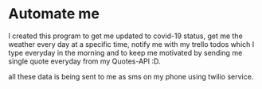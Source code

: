# Automate me

I created this program to get me updated to covid-19 status, get me the weather every day at a specific time, notify me with my trello todos which I type everyday in the morning and to keep me motivated by sending me single quote everyday from my Quotes-API :D.

all these data is being sent to me as sms on my phone using twilio service.
